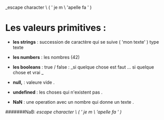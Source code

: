 _escape character    \    (   ' je m \ 'apelle fa ' ) 
            
# Les valeurs primitives :

+ **les strings** : succession de caractère qui se suive  ( 'mon texte' ) type texte 

+ **les numbers** : les nombres  (42)

+ **les booleans** : true / false : _si quelque chose est faut ... si quelque chose et vrai _

+ **null,** : valeure vide .

+ **undefined** : les choses qui n'existent pas .

+ **NaN** : une operation avec un nombre qui donne un texte .

#######NaB:
_escape character    \    (   ' je m \ 'apelle fa ' )_